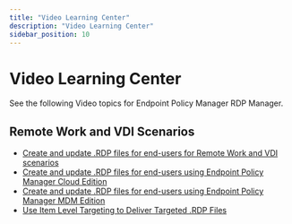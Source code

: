 ```yaml
---
title: "Video Learning Center"
description: "Video Learning Center"
sidebar_position: 10
---
```


# Video Learning Center

See the following Video topics for Endpoint Policy Manager RDP Manager.

## Remote Work and VDI Scenarios

- [Create and update .RDP files for end-users for Remote Work and VDI scenarios](./remoteworkandvdi/vdiscenarios.md)
- [Create and update .RDP files for end-users using Endpoint Policy Manager Cloud Edition](./remoteworkandvdi/cloud.md)
- [Create and update .RDP files for end-users using Endpoint Policy Manager MDM Edition](./remoteworkandvdi/mdm.md)
- [Use Item Level Targeting to Deliver Targeted .RDP Files](./remoteworkandvdi/itemleveltargeting.md)
